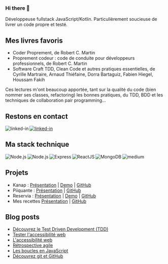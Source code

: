### Hi there 👋

Développeuse fullstack JavaScript/Kotlin. Particulièrement soucieuse de livrer un code propre et testé.

## Mes livres favoris
- Coder Proprement, de Robert C. Martin
- Proprement codeur : code de conduite pour développeurs professionnels, de Robert C. Martin
- Software Craft TDD, Clean Code et autres pratiques essentielles, de Cyrille Martraire, Arnaud Thiéfaine, Dorra Bartaguiz, Fabien Hiegel, Houssam Fakih

Ces lectures m'ont beaucoup apportée, tant sur la qualité du code (bien nommer ses classes, refactoring) les bonnes pratiques, du TDD, BDD et les techniques de collaboration pair programming...


## Restons en contact

[<img align="left" alt="linked-in" src="https://img.shields.io/badge/linkedin-%230077B5.svg?&style=for-the-badge&logo=linkedin&logoColor=white" />](https://www.linkedin.com/in/armelle-lelarge-834bb1205/)
[<img alt="linked-in" src="https://img.shields.io/badge/website-%2312100E.svg?&style=for-the-badge" />](https://armellelelarge.com)


## Ma stack technique

<img align="left" alt="Node.js" src="https://img.shields.io/badge/Python-3776AB?style=for-the-badge&logo=python&logoColor=white" />
<img align="left" alt="Node.js" src="https://img.shields.io/badge/node.js%20-%2343853D.svg?&style=for-the-badge&logo=node.js&logoColor=white" />
<img align="left" alt="Express" src="https://img.shields.io/badge/Express.js-404D59?style=for-the-badge&logo=express.js&logoColor=white" />
<img align="left" alt="ReactJS" src="https://img.shields.io/badge/-ReactJs-61DAFB?logo=react&logoColor=white&style=for-the-badge"/>
<img align="left" alt="MongoDB" src="https://img.shields.io/badge/MongoDB-4EA94B?style=for-the-badge&logo=mongodb&logoColor=white"/>
<img alt="medium" src="https://img.shields.io/badge/mysql-%2300f.svg?style=for-the-badge&logo=mysql&logoColor=white"/>

## Projets
- Kanap : [Présentation](https://armellelelarge.com/project/kanap-project) | [Demo](https://armellelelarge.com/sub_pages/kanap/html/) | [GitHub](https://github.com/alelarge/P5-Lelarge-Armelle-Kanap)
- Piiquante : [Présentation](https://armellelelarge.com/project/piiquante-project) | [GitHub](https://github.com/alelarge/piiquante)
- Reservia : [Présentation](https://armellelelarge.com/project/reservia-project) | [Demo](https://armellelelarge.com/sub_pages/reservia/) | [GitHub](https://github.com/alelarge/Transformez-une-maquette-en-site-web)
- Mes recettes [Présentation](https://armellelelarge.com/project/recettes-project) | [GitHub](https://github.com/alelarge/recettes)

## Blog posts

- [Découvrez le Test Driven Development (TDD)](https://armellelelarge.com/blog/developpement-dirige-par-les-tests)
- [Tester l'accessibilité web](https://armellelelarge.com/blog/les-outils-accessibilite-web)
- [L'accessibilité web](https://armellelelarge.com/blog/accessibilite)
- [Rétrospective agile](https://armellelelarge.com/blog/retro-agile)
- [Les boucles en JavaScript](https://armellelelarge.com/blog/boucle-javascript)
- [Découvrez git et GitHub](https://armellelelarge.com/blog/decouvrez-git-et-github)
